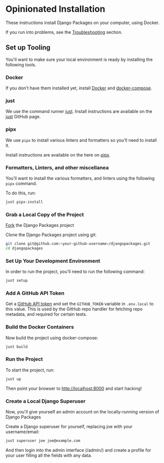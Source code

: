 # Opinionated Installation

These instructions install Django Packages on your computer, using Docker.

If you run into problems, see the [Troubleshooting] section.

## Set up Tooling

You'll want to make sure your local environment is ready by installing the following tools.

### Docker

If you don't have them installed yet, install [Docker] and [docker-compose].

### just

We use the command runner [just]. Install instructions are available on the [just] GitHub page.

### pipx

We use `pipx` to install various linters and formatters so you'll need to install it.

Install instructions are available on the here on [pipx].

### Formatters, Linters, and other miscellanea

You'll want to install the various formatters, and linters using the following `pipx` command.

To do this, run:

```bash
just pipx-install
```

### Grab a Local Copy of the Project

[Fork](https://docs.github.com/en/get-started/quickstart/fork-a-repo) the Django Packages project

Clone the Django Packages project using git:

```bash
git clone git@github.com:<your-github-username>/djangopackages.git
cd djangopackages
```

### Set Up Your Development Environment

In order to run the project, you'll need to run the following command:

```bash
just setup
```

### Add A GitHub API Token

Get a [GitHub API token](https://docs.github.com/en/authentication/keeping-your-account-and-data-secure/creating-a-personal-access-token) and set the `GITHUB_TOKEN` variable in `.env.local`
to this value.  This is used by the GitHub repo handler for fetching repo
metadata, and required for certain tests.

### Build the Docker Containers

Now build the project using docker-compose:

```bash
just build
```

### Run the Project

To start the project, run:

```bash
just up
```

Then point your browser to <http://localhost:8000> and start hacking!

### Create a Local Django Superuser

Now, you'll give yourself an admin account on the locally-running version of Django Packages

Create a Django superuser for yourself, replacing joe with your username/email:

```bash
just superuser joe joe@example.com
```

And then login into the admin interface (/admin/) and create a profile for your user filling all the fields with any data.

[docker-compose]: https://docs.docker.com/compose/install/
[docker]: https://docs.docker.com/install/
[just]: https://github.com/casey/just
[pipx]: https://pypa.github.io/pipx/
[Troubleshooting]: troubleshooting.md
